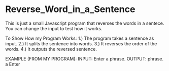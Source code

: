 # Reverse_Word_in_a_Sentence
This is just a small Javascript program that reverses the words in a sentece. You can change the input to test how it works.

To Show How my Program Works:
1.) The program takes a sentence as input.
2.) It splits the sentence into words.
3.) It reverses the order of the words.
4.) It outputs the reversed sentence.

EXAMPLE (FROM MY PROGRAM):
INPUT: Enter a phrase.
OUTPUT: phrase. a Enter
